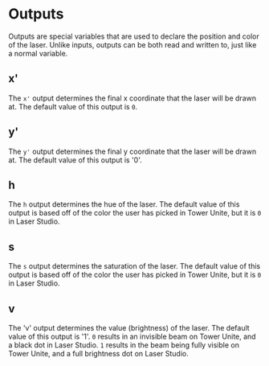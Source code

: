 # Outputs
Outputs are special variables that are used to declare the position and color of the laser.
Unlike inputs, outputs can be both read and written to, just like a normal variable.

## x'
The `x'` output determines the final x coordinate that the laser will be drawn at. The default value of this output is `0`.

## y'
The `y'` output determines the final y coordinate that the laser will be drawn at. The default value of this output is '0'.

## h
The `h` output determines the hue of the laser. The default value of this output is based off of the color the user has picked in Tower Unite, but it is `0` in Laser Studio.

## s
The `s` output determines the saturation of the laser. The default value of this output is based off of the color the user has picked in Tower Unite, but it is `0` in Laser Studio.

## v
The 'v' output determines the value (brightness) of the laser. The default value of this output is '1'.
`0` results in an invisible beam on Tower Unite, and a black dot in Laser Studio. `1` results in the beam being fully visible on Tower Unite, and a full brightness dot on Laser Studio.
